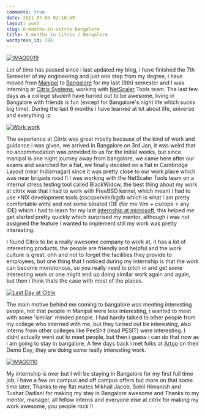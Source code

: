 ```yaml
---
comments: true
date: 2011-07-04 02:18:59
layout: post
slug: 6-months-in-citrix-bangalore
title: 6 months in Citrix / Bangalore
wordpress_id: 786
---
```


[![IMAG0019](http://farm6.static.flickr.com/5014/5544476378_c8974416fa.jpg)](http://www.flickr.com/photos/ankurkingofnet/5544476378/)

Lot of time has passed since i last updated my blog, i have finished the 7th Semester of my engineering and just one step from my degree, i have moved from [Manipal](http://en.wikipedia.org/wiki/Manipal) to [Bangalore](http://en.wikipedia.org/wiki/Bangalore) for my last (8th) semester and I was interning at [Citrix Systems](http://en.wikipedia.org/wiki/Citrix), working with [NetScaler](http://www.citrix.com/netscaler) Tools team. The last few days as a college student have turned out to be awesome, living in Bangalore with friends is fun (except for Bangalore's night life which sucks big time). During the last 6 months i have learned at lot about life, universe and everything :p .

[![Work work](http://farm4.static.flickr.com/3464/5805348188_5e910b7748.jpg)](http://www.flickr.com/photos/ankurkingofnet/5805348188/)

The experience at Citrix was great mostly because of the kind of work and guidance i was given, we arrived in Bangalore on 3rd Jan, it was weird that no accommodation was provided to us for the initial weeks, but since manipal is one night journey away from bangalore, we came here after our exams and searched for a flat, we finally decided on a flat in Cambridge Layout (near Indiarnagar) since it was pretty close to our work place which was near brigade road !! I was working with the NetScaler Tools team on a internal stress testing tool called BlackWidow, the best thing about my work at citrix was that i had to work with FreeBSD kernel, which meant i had to use \*NIX development tools (cscope/vim/kgdb which is what i am pretty comfortable with) and not some bloated IDE (for me Vim + cscope > any IDE) which i had to learn for my last [internship at microsoft](http://ankurs.com/2010/06/4-weeks-at-microsoft/), this helped me get started pretty quickly which surprised my mentor, although i was not assigned the feature i wanted to implement still my work was pretty interesting.

I found Citrix to be a really awesome company to work at, it has a lot of interesting products, the people are friendly and helpful and the work culture is great, ohh and not to forget the facilities they provide to employees, but one thing that I noticed during my internship is that the work can become monotonous, so you really need to pitch in and get some interesting work or one might end up doing similar work again and again, but then i think thats the case with most of the places.

[![Last Day at Citrix](http://farm6.static.flickr.com/5316/5901713551_f91e553a16.jpg)](http://www.flickr.com/photos/ankurkingofnet/5901713551/)

The main motive behind me coming to bangalore was meeting interesting people, not that people in Manipal were less interesting, i wanted to meet with some 'similar' minded people. I had hardly talked to other people from my college who interned with me, but they turned out be interesting, also interns from other colleges like PeeShit (read PESIT) were interesting. I didnt actually went out to meet people, but then i guess i can do that now as i am going to stay in bangalore. A few days back i met folks at [Artoo](http://artoo.in/) on their Demo Day, they are doing some really interesting work.

[![IMAG0110](http://farm4.static.flickr.com/3410/5734439490_886510a557.jpg)](http://www.flickr.com/photos/ankurkingofnet/5734439490/)

My internship is over but I will be staying in Bangalore for my first full time job, i have a few on campus and off campus offers but more on that some time later, Thanks to my flat mates Mikhail Jacob, Sohil Himanish and Tushar Dadlani for making my stay in Bangalore awesome and Thanks to my mentor, manager, all fellow interns and everyone else at citrix for making my work awesome, you people rock !!
